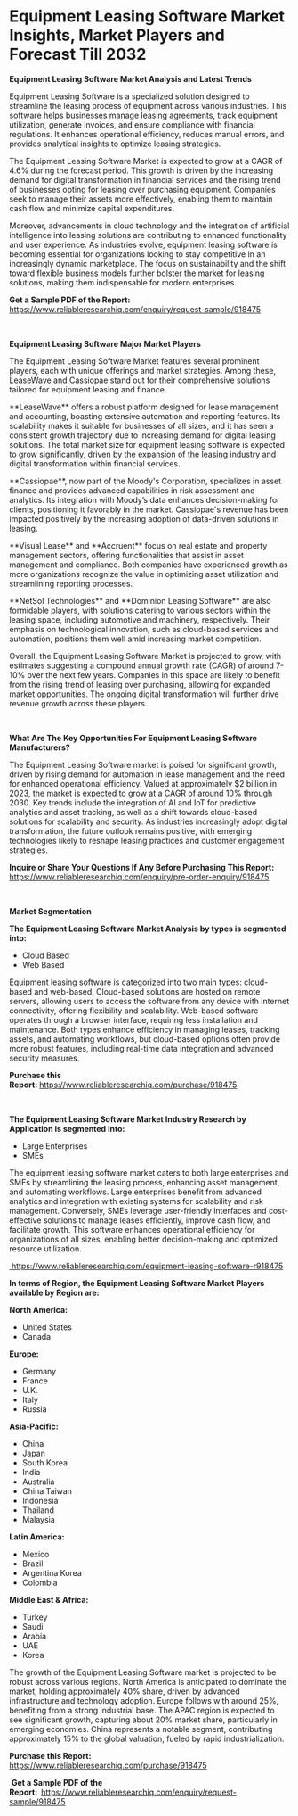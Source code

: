 <p><h1>Equipment Leasing Software Market Insights, Market Players and Forecast Till 2032</h1></p><p><strong>Equipment Leasing Software Market Analysis and Latest Trends</strong></p>
<p><p>Equipment Leasing Software is a specialized solution designed to streamline the leasing process of equipment across various industries. This software helps businesses manage leasing agreements, track equipment utilization, generate invoices, and ensure compliance with financial regulations. It enhances operational efficiency, reduces manual errors, and provides analytical insights to optimize leasing strategies.</p><p>The Equipment Leasing Software Market is expected to grow at a CAGR of 4.6% during the forecast period. This growth is driven by the increasing demand for digital transformation in financial services and the rising trend of businesses opting for leasing over purchasing equipment. Companies seek to manage their assets more effectively, enabling them to maintain cash flow and minimize capital expenditures. </p><p>Moreover, advancements in cloud technology and the integration of artificial intelligence into leasing solutions are contributing to enhanced functionality and user experience. As industries evolve, equipment leasing software is becoming essential for organizations looking to stay competitive in an increasingly dynamic marketplace. The focus on sustainability and the shift toward flexible business models further bolster the market for leasing solutions, making them indispensable for modern enterprises.</p></p>
<p><strong>Get a Sample PDF of the Report:&nbsp;</strong> <a href="https://www.reliableresearchiq.com/enquiry/request-sample/918475?utm_campaign=104&utm_medium=2&utm_source=Github&utm_content=ia&utm_term=17042025&utm_id=equipment-leasing-software">https://www.reliableresearchiq.com/enquiry/request-sample/918475</a></p>
<p>&nbsp;</p>
<p><strong>Equipment Leasing Software Major Market Players</strong></p>
<p><p>The Equipment Leasing Software Market features several prominent players, each with unique offerings and market strategies. Among these, LeaseWave and Cassiopae stand out for their comprehensive solutions tailored for equipment leasing and finance.</p><p>**LeaseWave** offers a robust platform designed for lease management and accounting, boasting extensive automation and reporting features. Its scalability makes it suitable for businesses of all sizes, and it has seen a consistent growth trajectory due to increasing demand for digital leasing solutions. The total market size for equipment leasing software is expected to grow significantly, driven by the expansion of the leasing industry and digital transformation within financial services.</p><p>**Cassiopae**, now part of the Moody's Corporation, specializes in asset finance and provides advanced capabilities in risk assessment and analytics. Its integration with Moody’s data enhances decision-making for clients, positioning it favorably in the market. Cassiopae's revenue has been impacted positively by the increasing adoption of data-driven solutions in leasing.</p><p>**Visual Lease** and **Accruent** focus on real estate and property management sectors, offering functionalities that assist in asset management and compliance. Both companies have experienced growth as more organizations recognize the value in optimizing asset utilization and streamlining reporting processes.</p><p>**NetSol Technologies** and **Dominion Leasing Software** are also formidable players, with solutions catering to various sectors within the leasing space, including automotive and machinery, respectively. Their emphasis on technological innovation, such as cloud-based services and automation, positions them well amid increasing market competition.</p><p>Overall, the Equipment Leasing Software Market is projected to grow, with estimates suggesting a compound annual growth rate (CAGR) of around 7-10% over the next few years. Companies in this space are likely to benefit from the rising trend of leasing over purchasing, allowing for expanded market opportunities. The ongoing digital transformation will further drive revenue growth across these players.</p></p>
<p>&nbsp;</p>
<p><strong>What Are The Key Opportunities For Equipment Leasing Software Manufacturers?</strong></p>
<p><p>The Equipment Leasing Software market is poised for significant growth, driven by rising demand for automation in lease management and the need for enhanced operational efficiency. Valued at approximately $2 billion in 2023, the market is expected to grow at a CAGR of around 10% through 2030. Key trends include the integration of AI and IoT for predictive analytics and asset tracking, as well as a shift towards cloud-based solutions for scalability and security. As industries increasingly adopt digital transformation, the future outlook remains positive, with emerging technologies likely to reshape leasing practices and customer engagement strategies.</p></p>
<p><strong>Inquire or Share Your Questions If Any Before Purchasing This Report:</strong> <a href="https://www.reliableresearchiq.com/enquiry/pre-order-enquiry/918475?utm_campaign=104&utm_medium=2&utm_source=Github&utm_content=ia&utm_term=17042025&utm_id=equipment-leasing-software">https://www.reliableresearchiq.com/enquiry/pre-order-enquiry/918475</a></p>
<p>&nbsp;</p>
<p><strong>Market Segmentation</strong></p>
<p><strong>The Equipment Leasing Software Market Analysis by types is segmented into:</strong></p>
<p><ul><li>Cloud Based</li><li>Web Based</li></ul></p>
<p><p>Equipment leasing software is categorized into two main types: cloud-based and web-based. Cloud-based solutions are hosted on remote servers, allowing users to access the software from any device with internet connectivity, offering flexibility and scalability. Web-based software operates through a browser interface, requiring less installation and maintenance. Both types enhance efficiency in managing leases, tracking assets, and automating workflows, but cloud-based options often provide more robust features, including real-time data integration and advanced security measures.</p></p>
<p><strong>Purchase this Report:&nbsp;</strong><a href="https://www.reliableresearchiq.com/purchase/918475?utm_campaign=104&utm_medium=2&utm_source=Github&utm_content=ia&utm_term=17042025&utm_id=equipment-leasing-software">https://www.reliableresearchiq.com/purchase/918475</a></p>
<p>&nbsp;</p>
<p><strong>The Equipment Leasing Software Market Industry Research by Application is segmented into:</strong></p>
<p><ul><li>Large Enterprises</li><li>SMEs</li></ul></p>
<p><p>The equipment leasing software market caters to both large enterprises and SMEs by streamlining the leasing process, enhancing asset management, and automating workflows. Large enterprises benefit from advanced analytics and integration with existing systems for scalability and risk management. Conversely, SMEs leverage user-friendly interfaces and cost-effective solutions to manage leases efficiently, improve cash flow, and facilitate growth. This software enhances operational efficiency for organizations of all sizes, enabling better decision-making and optimized resource utilization.</p></p>
<p><a href="https://www.reliableresearchiq.com/equipment-leasing-software-r918475?utm_campaign=104&utm_medium=2&utm_source=Github&utm_content=ia&utm_term=17042025&utm_id=equipment-leasing-software">&nbsp;https://www.reliableresearchiq.com/equipment-leasing-software-r918475</a></p>
<p><strong>In terms of Region, the Equipment Leasing Software Market Players available by Region are:</strong></p>
<p>
    <p> <strong> North America: </strong>
        <ul>
            <li>United States</li>
            <li>Canada</li>
        </ul>
        </p> 
    <p> <strong> Europe: </strong>
        <ul>
            <li>Germany</li>
            <li>France</li>
            <li>U.K.</li>
            <li>Italy</li>
            <li>Russia</li>
        </ul>
        </p> 
    <p> <strong> Asia-Pacific: </strong>
        <ul>
            <li>China</li>
            <li>Japan</li>
            <li>South Korea</li>
            <li>India</li>
            <li>Australia</li>
            <li>China Taiwan</li>
            <li>Indonesia</li>
            <li>Thailand</li>
            <li>Malaysia</li>
        </ul>
        </p> 
    <p> <strong> Latin America: </strong>
        <ul>
            <li>Mexico</li>
            <li>Brazil</li>
            <li>Argentina Korea</li>
            <li>Colombia</li>
        </ul>
        </p> 
    <p> <strong> Middle East & Africa: </strong>
        <ul>
            <li>Turkey</li>
            <li>Saudi</li>
            <li>Arabia</li>
            <li>UAE</li>
            <li>Korea</li>
        </ul>
    </p>
    </p>
<p><p>The growth of the Equipment Leasing Software market is projected to be robust across various regions. North America is anticipated to dominate the market, holding approximately 40% share, driven by advanced infrastructure and technology adoption. Europe follows with around 25%, benefiting from a strong industrial base. The APAC region is expected to see significant growth, capturing about 20% market share, particularly in emerging economies. China represents a notable segment, contributing approximately 15% to the global valuation, fueled by rapid industrialization.</p></p>
<p><strong>Purchase this Report: </strong><a href="https://www.reliableresearchiq.com/purchase/918475?utm_campaign=104&utm_medium=2&utm_source=Github&utm_content=ia&utm_term=17042025&utm_id=equipment-leasing-software">https://www.reliableresearchiq.com/purchase/918475</a></p>
<p>&nbsp;<strong>Get a Sample PDF of the Report:&nbsp;&nbsp;</strong><a href="https://www.reliableresearchiq.com/enquiry/request-sample/918475?utm_campaign=104&utm_medium=2&utm_source=Github&utm_content=ia&utm_term=17042025&utm_id=equipment-leasing-software">https://www.reliableresearchiq.com/enquiry/request-sample/918475</a></p>
<p><strong></strong></p>
<p><p></p><p></p><p></p></p>